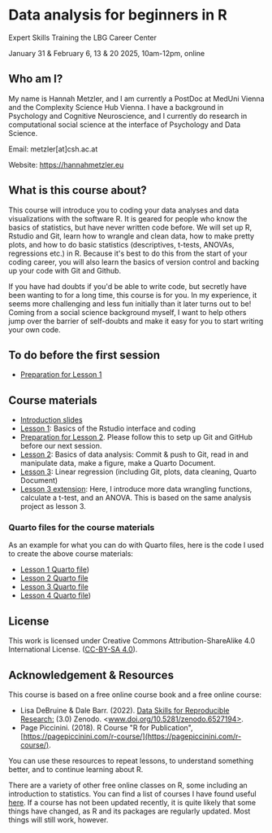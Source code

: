 # Data analysis for beginners in R

Expert Skills Training the LBG Career Center

January 31 & February 6, 13 & 20 2025, 10am-12pm, online

## Who am I?

My name is Hannah Metzler, and I am currently a PostDoc at MedUni Vienna and the Complexity Science Hub Vienna. I have a background in Psychology and Cognitive Neuroscience, and I currently do research in computational social science at the interface of Psychology and Data Science.

Email: metzler[at]csh.ac.at

Website: <https://hannahmetzler.eu>

## What is this course about?

This course will introduce you to coding your data analyses and data visualizations with the software R. It is geared for people who know the basics of statistics, but have never written code before. We will set up R, Rstudio and Git, learn how to wrangle and clean data, how to make pretty plots, and how to do basic statistics (descriptives, t-tests, ANOVAs, regressions etc.) in R. Because it's best to do this from the start of your coding career, you will also learn the basics of version control and backing up your code with Git and Github.

If you have had doubts if you'd be able to write code, but secretly have been wanting to for a long time, this course is for you. In my experience, it seems more challenging and less fun initially than it later turns out to be! Coming from a social science background myself, I want to help others jump over the barrier of self-doubts and make it easy for you to start writing your own code.

## To do before the first session

- [Preparation for Lesson 1](https://hannahmetzler.eu/R_intro/Lesson_1/lesson1_preparations.html)

## Course materials

- [Introduction slides](https://hannahmetzler.eu/R_intro/Course_overview/Overview.html)
- [Lesson 1](https://hannahmetzler.eu/R_intro/Lesson_1/Lesson1.html): Basics of the Rstudio interface and coding
- [Preparation for Lesson 2](https://hannahmetzler.eu/R_intro/Lesson_2/Install_Git_GitHub/Git_Github.html). Please follow this to setp up Git and GitHub before our next session.
- [Lesson 2](https://hannahmetzler.eu/R_intro/Lesson_2/Lesson2.html): Basics of data analysis: Commit & push to Git, read in and manipulate data, make a figure, make a Quarto Document. 
- [Lesson 3](https://hannahmetzler.eu/R_intro/Lesson_3/Lesson3.html): Linear regression (including Git, plots, data cleaning, Quarto Document)
- [Lesson 3 extension](https://hannahmetzler.eu/R_intro/Lesson_3b/Lesson3b.html): Here, I introduce more data wrangling functions, calculate a t-test, and an ANOVA. This is based on the same analysis project as lesson 3. 
  
### Quarto files for the course materials

As an example for what you can do with Quarto files, here is the code I used to create the above course materials: 

- [Lesson 1 Quarto file](/Lesson_1/Lesson1.qmd))
- [Lesson 2 Quarto file](/Lesson_2/Lesson2.qmd)
- [Lesson 3 Quarto file](/Lesson_3/Lesson3.qmd)
- [Lesson 4 Quarto file](/Lesson_3b/Lesson3b.qmd))

## License

This work is licensed under Creative Commons Attribution-ShareAlike 4.0 International License. ([CC-BY-SA 4.0](https://creativecommons.org/licenses/by-sa/4.0/)).

## Acknowledgement & Resources

This course is based on a free online course book and a free online course:

- Lisa DeBruine & Dale Barr. (2022). [Data Skills for Reproducible Research:](https://psyteachr.github.io/reprores-v3/index.html) (3.0) Zenodo. <www.doi.org/10.5281/zenodo.6527194>.
- Page Piccinini. (2018). R Course "R for Publication", [https://pagepiccinini.com/r-course/](https://pagepiccinini.com/r-course/).

You can use these resources to repeat lessons, to understand something better, and to continue learning about R. 

There are a variety of other free online classes on R, some including an introduction to statistics. You can find a list of courses I have found useful [here](https://github.com/hannahmetzler/R_intro/blob/main/Resources.md). If a course has not been updated recently, it is quite likely that some things have changed, as R and its packages are regularly updated. Most things will still work, however.
